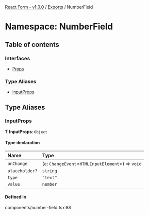 [React Form - v1.0.0](../README.md) / [Exports](../modules.md) / NumberField

# Namespace: NumberField

## Table of contents

### Interfaces

- [Props](../interfaces/NumberField.Props.md)

### Type Aliases

- [InputProps](NumberField.md#inputprops)

## Type Aliases

### InputProps

Ƭ **InputProps**: `Object`

#### Type declaration

| Name | Type |
| :------ | :------ |
| `onChange` | (`e`: `ChangeEvent`<`HTMLInputElement`\>) => `void` |
| `placeholder?` | `string` |
| `type` | ``"text"`` |
| `value` | `number` |

#### Defined in

components/number-field.tsx:88
